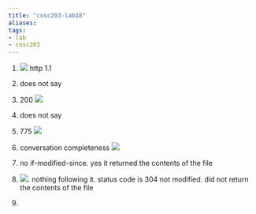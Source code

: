 ```yaml
---
title: "cosc203-lab18"
aliases: 
tags: 
- lab
- cosc203
---
```


1. ![](https://i.imgur.com/pvla1cl.png) http 1.1
2. does not say
3. 200 ![](https://i.imgur.com/bZlHaUQ.png)
4. does not say
5. 775 ![](https://i.imgur.com/y5MjniB.png)
6. conversation completeness ![](https://i.imgur.com/H1DZKw3.png)

7. no if-modified-since. yes it returned the contents of the file
8. ![](https://i.imgur.com/UCRXQwt.png). nothing following it. status code is 304 not modified. did not return the contents of the file
9. 

 

